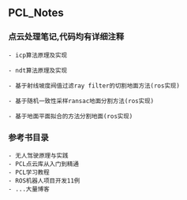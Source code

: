 ## PCL_Notes
### 点云处理笔记,代码均有详细注释

	- icp算法原理及实现
	
	- ndt算法原理及实现
	
	- 基于射线坡度阀值过滤ray filter的切割地面方法(ros实现)

	- 基于随机一致性采样ransac地面分割方法(ros实现)

	- 基于地面平面拟合的方法分割地面(ros实现)


### 参考书目录
	- 无人驾驶原理与实践
	- PCL点云库从入门到精通
	- PCL学习教程
	- ROS机器人项目开发11例
	- ...大量博客